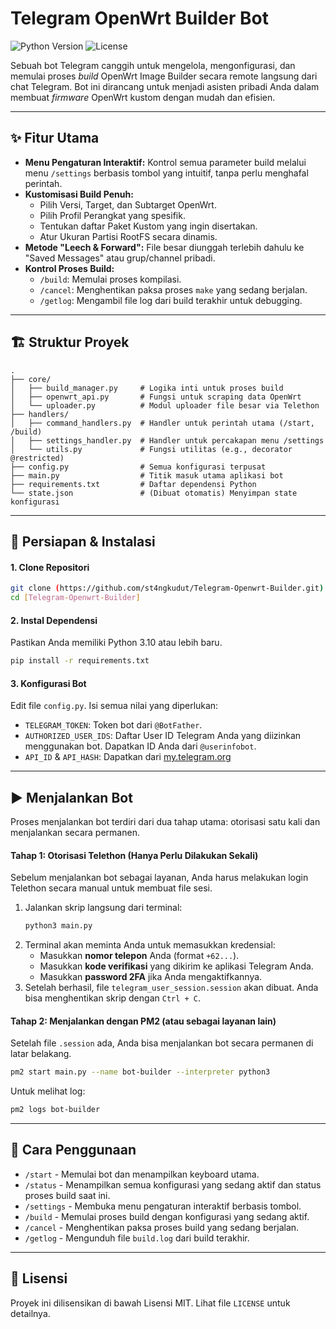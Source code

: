 # Telegram OpenWrt Builder Bot

![Python Version](https://img.shields.io/badge/Python-3.10%2B-blue)
![License](https://img.shields.io/badge/License-MIT-green)

Sebuah bot Telegram canggih untuk mengelola, mengonfigurasi, dan memulai proses *build* OpenWrt Image Builder secara remote langsung dari chat Telegram. Bot ini dirancang untuk menjadi asisten pribadi Anda dalam membuat *firmware* OpenWrt kustom dengan mudah dan efisien.

---

## ✨ Fitur Utama

- **Menu Pengaturan Interaktif:** Kontrol semua parameter build melalui menu `/settings` berbasis tombol yang intuitif, tanpa perlu menghafal perintah.
- **Kustomisasi Build Penuh:**
    - Pilih Versi, Target, dan Subtarget OpenWrt.
    - Pilih Profil Perangkat yang spesifik.
    - Tentukan daftar Paket Kustom yang ingin disertakan.
    - Atur Ukuran Partisi RootFS secara dinamis.
- **Metode "Leech & Forward":** File besar diunggah terlebih dahulu ke "Saved Messages" atau grup/channel pribadi.
- **Kontrol Proses Build:**
    - `/build`: Memulai proses kompilasi.
    - `/cancel`: Menghentikan paksa proses `make` yang sedang berjalan.
    - `/getlog`: Mengambil file log dari build terakhir untuk debugging.

---

## 🏗️ Struktur Proyek

```
.
├── core/
│   ├── build_manager.py     # Logika inti untuk proses build
│   ├── openwrt_api.py       # Fungsi untuk scraping data OpenWrt
│   └── uploader.py          # Modul uploader file besar via Telethon
├── handlers/
│   ├── command_handlers.py  # Handler untuk perintah utama (/start, /build)
│   ├── settings_handler.py  # Handler untuk percakapan menu /settings
│   └── utils.py             # Fungsi utilitas (e.g., decorator @restricted)
├── config.py                # Semua konfigurasi terpusat
├── main.py                  # Titik masuk utama aplikasi bot
├── requirements.txt         # Daftar dependensi Python
└── state.json               # (Dibuat otomatis) Menyimpan state konfigurasi
```

---

## 🚀 Persiapan & Instalasi

#### 1. Clone Repositori
```bash
git clone (https://github.com/st4ngkudut/Telegram-Openwrt-Builder.git)
cd [Telegram-Openwrt-Builder]
```

#### 2. Instal Dependensi
Pastikan Anda memiliki Python 3.10 atau lebih baru.
```bash
pip install -r requirements.txt
```

#### 3. Konfigurasi Bot
Edit file `config.py`. Isi semua nilai yang diperlukan:

- `TELEGRAM_TOKEN`: Token bot dari `@BotFather`.
- `AUTHORIZED_USER_IDS`: Daftar User ID Telegram Anda yang diizinkan menggunakan bot. Dapatkan ID Anda dari `@userinfobot`.
- `API_ID` & `API_HASH`: Dapatkan dari [my.telegram.org](https://my.telegram.org)

---

## ▶️ Menjalankan Bot

Proses menjalankan bot terdiri dari dua tahap utama: otorisasi satu kali dan menjalankan secara permanen.

#### Tahap 1: Otorisasi Telethon (Hanya Perlu Dilakukan Sekali)

Sebelum menjalankan bot sebagai layanan, Anda harus melakukan login Telethon secara manual untuk membuat file sesi.

1.  Jalankan skrip langsung dari terminal:
    ```bash
    python3 main.py
    ```
2.  Terminal akan meminta Anda untuk memasukkan kredensial:
    - Masukkan **nomor telepon** Anda (format `+62...`).
    - Masukkan **kode verifikasi** yang dikirim ke aplikasi Telegram Anda.
    - Masukkan **password 2FA** jika Anda mengaktifkannya.
3.  Setelah berhasil, file `telegram_user_session.session` akan dibuat. Anda bisa menghentikan skrip dengan `Ctrl + C`.

#### Tahap 2: Menjalankan dengan PM2 (atau sebagai layanan lain)

Setelah file `.session` ada, Anda bisa menjalankan bot secara permanen di latar belakang.

```bash
pm2 start main.py --name bot-builder --interpreter python3
```

Untuk melihat log:
```bash
pm2 logs bot-builder
```

---

## 📖 Cara Penggunaan

- `/start` - Memulai bot dan menampilkan keyboard utama.
- `/status` - Menampilkan semua konfigurasi yang sedang aktif dan status proses build saat ini.
- `/settings` - Membuka menu pengaturan interaktif berbasis tombol.
- `/build` - Memulai proses build dengan konfigurasi yang sedang aktif.
- `/cancel` - Menghentikan paksa proses build yang sedang berjalan.
- `/getlog` - Mengunduh file `build.log` dari build terakhir.

---

## 📜 Lisensi

Proyek ini dilisensikan di bawah Lisensi MIT. Lihat file `LICENSE` untuk detailnya.
